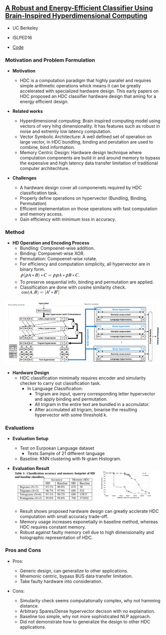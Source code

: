 ## [A Robust and Energy-Efficient Classifier Using Brain-Inspired Hyperdimensional Computing](https://iis-people.ee.ethz.ch/~arahimi/papers/ISLPED16.pdf)

* UC Berkeley

* ISLPED16

* [Code](https://github.com/abbas-rahimi/HDC-Language-Recognition)


### Motivation and Problem Formulation

* **Motivation**
  * HDC is a computation paradigm that highly parallel and requires simple arithmetic operations whick means it can be greatly accelerated with specialized hardware design. This early papers on HDC proposed an HDC classifier hardware design that aming for a energy efficient design.

* **Related works**
    * Hyperdimensional computing: Brain inspired computing model using vectors of very hihg dimensionality. It has features such as robust in noise and extremly low latency computation.
    * Vector Symbolic Architecture: A well defined set of operation on large vector, in HDC bundling, binding and perutation are used to combine, bind information.
    * Memory Centric Design: Hardware design technique where computation components are build in and around memory to bypass the expensive and high latency data transfer limitation of traditional computer architechture.

* **Challenges**
    * A hardware design cover all componenets required by HDC classification task.
    * Properly define operations on hypervector (Bundling, Binding, Permutation)
    * Efficient implementation on those operations with fast computation and memory access.
    * Gain efficiency with minimum loss in accuracy.

### Method

* **HD Operation and Encoding Process**
  * Bundling: Compoenet-wise addition.
  * Binding: Compoenet-wise XOR.
  * Permutation: Compoenet-wise rotate.
  * For efficiency and computation simplicity, all hypervector are in binary form. \
    ![Encoding](./Encoding.PNG)
  * To preserve sequential info, binding and permutation are applied.
  * Classification are done with cosine similarity check. \
    ![Similarity](./Similarity.PNG)

![Overall_Design](./System_Design.PNG)
* **Hardware Design**
  * HDC classification mimimally requires encoder and simularity checker to carry out classification task.
    * In Language Classification:
      * Trigram are input, querry corresponding letter hypervector and apply binding and permutation.
      * All trigram in the entire text are bundled in a accmulator.
      * After accmulated all trigram, binarise the resulting hypervector with some threshold k.


### Evaluations

* **Evaluation Setup**
  * Test on Eurpoean Language dataset
    * Texts Sample of 21 different language
  * Baseline: KNN clustering with N-gram Histogram.



* **Evaluation Result**
  ![Result](./Result.PNG)
  * Result shows proposed hardware design can greatly acclerate HDC computation with small accuracy trade-off.
  * Memory usage increases exponetially in baseline method, whereas HDC requires constant memory.
  * Robust against faulty memory cell due to high dimensionality and holographic representation of HDC.


### Pros and Cons

* Pros:
  * Generic design, can generalize to other applications.
  * Mnemonic centric, bypass BUS data transfer limitation.
  * Take faulty hardware into consideration.


* Cons:
  * Simularity check seems computationally complex, why not hamming distance.
  * Arbitrary Spares/Dense hypervector decison with no explaination.
  * Baseline too simple, why not more sophisticated NLP approach.
  * Did not demonstrate how to generalize the design to other HDC applications.










































